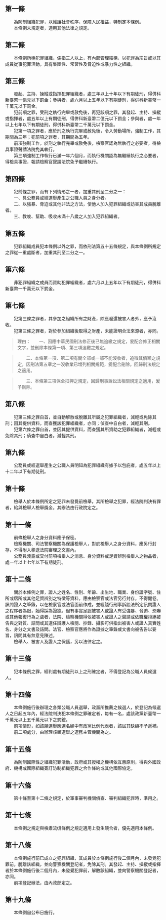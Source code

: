 第一條 
-------
　　為防制組織犯罪，以維護社會秩序，保障人民權益，特制定本條例。  
　　本條例未規定者，適用其他法律之規定。  


第二條 
-------
　　本條例所稱犯罪組織，係指三人以上，有內部管理結構，以犯罪為宗旨或以其成員從事犯罪活動，具有集團性、常習性及脅迫性或暴力性之組織。  


第三條 
-------
　　發起、主持、操縱或指揮犯罪組織者，處三年以上十年以下有期徒刑，得併科新臺幣一億元以下罰金；參與者，處六月以上五年以下有期徒刑，得併科新臺幣一千萬元以下罰金。  
　　犯前項之罪，受刑之執行完畢或赦免後，再犯該項之罪，其發起、主持、操縱或指揮者，處五年以上有期徒刑，得併科新臺幣二億元以下罰金；參與者，處一年以上七年以下有期徒刑，得併科新臺幣二千萬元以下罰金。  
　　犯第一項之罪者，應於刑之執行完畢或赦免後，令入勞動場所，強制工作，其期間為三年；犯前項之罪者，其期間為五年。  
　　前項強制工作，於刑之執行完畢或赦免後，檢察官認為無執行之必要者，得檢具事證聲請法院免其執行。  
　　第三項強制工作執行已滿一年六個月，而執行機關認為無繼續執行之必要者，得檢具事證，報請檢察官聲請法院免予繼續執行。  


第四條 
-------
　　犯前條之罪，而有下列情形之一者，加重其刑至二分之一：  
　　一、具公務員或經選舉產生之公職人員之身分者。  
　　二、以強暴、脅迫或其他非法之方法，使他人加入犯罪組織或妨害其成員脫離者。  
　　三、教唆、幫助、吸收未滿十八歲之人加入犯罪組織者。  


第五條 
-------
　　犯罪組織成員犯本條例以外之罪，而依刑法第五十五條規定，與本條例所規定之罪從一重處斷者，加重其刑至二分之一。  


第六條 
-------
　　非犯罪組織之成員而資助犯罪組織者，處六月以上五年以下有期徒刑，得併科新臺幣一千萬元以下罰金。  


第七條 
-------
　　犯第三條之罪者，其參加之組織所有之財產，除應發還被害人者外，應予沒收。  
　　犯第三條之罪者，對於參加組織後取得之財產，未能證明合法來源者，亦同。  
> 理由：　　一、因應中華民國刑法修正後已無追繳之規定，爰配合修正相關文字，並刪除本條第一項、第三項追繳之規定。

> 　　二、本條第一項、第二項有關全部或一部不能沒收者，追徵其價額之規定，因刑法第五章之一沒收業已增列相關規範，爰配合刪除，回歸刑法規定之適用。

> 　　三、本條第三項保全扣押之規定，回歸刑事訴訟法相關規定之適用，爰予刪除。



第八條 
-------
　　犯第三條之罪自首，並自動解散或脫離其所屬之犯罪組織者，減輕或免除其刑；因其提供資料，而查獲該犯罪組織者，亦同；偵查中自白者，減輕其刑。  
　　犯第六條之罪自首，並因其提供資料，而查獲其所資助之犯罪組織者，減輕或免除其刑；偵查中自白者，減輕其刑。  


第九條 
-------
　　公務員或經選舉產生之公職人員明知為犯罪組織有據予以包庇者，處五年以上十二年以下有期徒刑。  


第十條 
-------
　　檢舉人於本條例所定之犯罪未發覺前檢舉，其所檢舉之犯罪，經法院判決有罪者，給與檢舉人檢舉獎金。其辦法由行政院定之。  


第十一條 
---------
　　前條檢舉人之身分資料應予保密。  
　　檢察機關、司法警察機關為保護檢舉人，對於檢舉人之身分資料，應另行封存，不得附入移送法院審理之文書內。  
　　公務員洩露或交付前項檢舉人之消息、身分資料或足資辨別檢舉人之物品者，處一年以上七年以下有期徒刑。  


第十二條 
---------
　　關於本條例之罪，證人之姓名、性別、年齡、出生地、職業、身份證字號、住所或居所或其他足資辨別之特徵等資料，應由檢察官或法官另行封存，不得閱卷。訊問證人之筆錄，以在檢察官或法官面前作成，並經踐行刑事訴訟法所定訊問證人之程序者為限，始得採為證據。但有事實足認被害人或證人有受強暴、脅迫、恐嚇或其他報復行為之虞者，法院、檢察機關得依被害人或證人之聲請或依職權拒絕被告與之對質、詰問或其選任辯護人檢閱、抄錄、攝影可供指出被害人或證人真實姓名、身分之文書及詰問。法官、檢察官應將作為證據之筆錄或文書向被告告以要旨，訊問其有無意見陳述。  
　　檢舉人、被害人及證人之保護，另以法律定之。  


第十三條 
---------
　　犯本條例之罪，經判處有期徒刑以上之刑確定者，不得登記為公職人員候選人。  


第十四條 
---------
　　本條例施行後辦理之各類公職人員選舉，政黨所推薦之候選人，於登記為候選人之日起五年內，經法院判決犯本條例之罪確定者，每有一名，處該政黨新臺幣一千萬元以上五千萬元以下之罰鍰。  
　　前項情形，如該類選舉應選名額中有政黨比例代表者，該屆其缺額不予遞補。  
　　前二項處分，由辦理該類選舉之選務主管機關為之。  


第十五條 
---------
　　為防制國際性之組織犯罪活動，政府或其授權之機構依互惠原則，得與外國政府、機構或國際組織簽訂防制組織犯罪之合作條約或其他國際協定。  


第十六條 
---------
　　第十條至第十二條之規定，於軍事審判機關偵查、審判組織犯罪時，準用之。  


第十七條 
---------
　　本條例之規定與檢肅流氓條例之規定適用上發生競合者，優先適用本條例。  


第十八條 
---------
　　本條例施行前已成立之犯罪組織，其成員於本條例施行後二個月內，未發覺犯罪前，脫離該組織，並向警察機關登記者，免除其刑。其發起、主持、操縱或指揮者於本條例施行後二個月內，未發覺犯罪前，解散該組織，並向警察機關登記者，亦同。  
　　前項登記辦法，由內政部定之。  


第十九條 
---------
　　本條例自公布日施行。